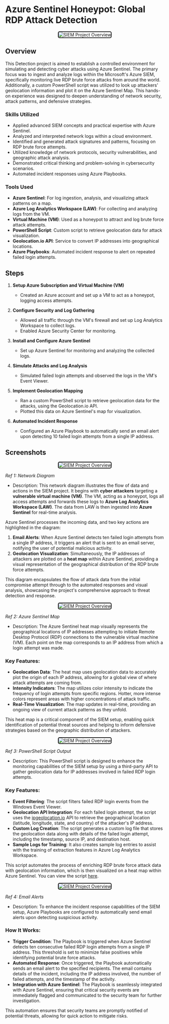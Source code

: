 # Azure Sentinel Honeypot: Global RDP Attack Detection

<div style="text-align: center;">
  <img src="https://github.com/user-attachments/assets/a2d9748f-6833-400d-90b0-d9742f71c30d" alt="SIEM Project Overview" style="border: 2px solid #000; border-radius: 5px;">
</div>


## Overview

This Detection project is aimed to establish a controlled environment for simulating and detecting cyber attacks using Azure Sentinel. The primary focus was to ingest and analyze logs within the Microsoft's Azure SIEM, specifically monitoring live RDP brute force attacks from around the world. Additionally, a custom PowerShell script was utilized to look up attackers' geolocation information and plot it on the Azure Sentinel Map. This hands-on experience was designed to deepen understanding of network security, attack patterns, and defensive strategies.

### Skills Utilized 

- Applied advanced SIEM concepts and practical expertise with Azure Sentinel.
- Analyzed and interpreted network logs within a cloud environment.
- Identified and generated attack signatures and patterns, focusing on RDP brute force attempts.
- Utilized knowledge of network protocols, security vulnerabilities, and geographic attack analysis.
- Demonstrated critical thinking and problem-solving in cybersecurity scenarios.
- Automated incident responses using Azure Playbooks.

### Tools Used

- **Azure Sentinel**: For log ingestion, analysis, and visualizing attack patterns on a map.
- **Azure Log Analytics Workspace (LAW)**: For collecting and analyzing logs from the VM.
- **Virtual Machine (VM)**: Used as a honeypot to attract and log brute force attack attempts.
- **PowerShell Script**: Custom script to retrieve geolocation data for attack visualization.
- **Geolocation.io API**: Service to convert IP addresses into geographical locations.
- **Azure Playbooks**: Automated incident response to alert on repeated failed login attempts.


## Steps

1. **Setup Azure Subscription and Virtual Machine (VM)**
    - Created an Azure account and set up a VM to act as a honeypot, logging access attempts.
  
2. **Configure Security and Log Gathering**
    - Allowed all traffic through the VM's firewall and set up Log Analytics Workspace to collect logs.
    - Enabled Azure Security Center for monitoring.

3. **Install and Configure Azure Sentinel**
    - Set up Azure Sentinel for monitoring and analyzing the collected logs.
  
4. **Simulate Attacks and Log Analysis**
    - Simulated failed login attempts and observed the logs in the VM's Event Viewer.
  
5. **Implement Geolocation Mapping**
    - Ran a custom PowerShell script to retrieve geolocation data for the attacks, using the Geolocation.io API.
    - Plotted this data on Azure Sentinel's map for visualization.

6. **Automated Incident Response**
    - Configured an Azure Playbook to automatically send an email alert upon detecting 10 failed login attempts from a single IP address.

## Screenshots

<div style="text-align: center;">
  <img src="https://github.com/user-attachments/assets/a2d9748f-6833-400d-90b0-d9742f71c30d" alt="SIEM Project Overview" style="border: 2px solid #000; border-radius: 5px;">
</div>

*Ref 1: Network Diagram*
- Description: This network diagram illustrates the flow of data and actions in the SIEM project. It begins with **cyber attackers** targeting a **vulnerable virtual machine (VM)**. The VM, acting as a honeypot, logs all access attempts and forwards these logs to **Azure Log Analytics Workspace (LAW)**. The data from LAW is then ingested into **Azure Sentinel** for real-time analysis.

Azure Sentinel processes the incoming data, and two key actions are highlighted in the diagram:
1. **Email Alerts**: When Azure Sentinel detects ten failed login attempts from a single IP address, it triggers an alert that is sent to an email server, notifying the user of potential malicious activity.
2. **Geolocation Visualization**: Simultaneously, the IP addresses of attackers are plotted on a **heat map** within Azure Sentinel, providing a visual representation of the geographical distribution of the RDP brute force attempts.

This diagram encapsulates the flow of attack data from the initial compromise attempt through to the automated responses and visual analysis, showcasing the project's comprehensive approach to threat detection and response.

<div style="text-align: center;">
  <img src="https://github.com/user-attachments/assets/9f1c1dcc-aea3-49e7-aec3-9cc894548b4e" alt="SIEM Project Overview" style="border: 2px solid #000; border-radius: 5px;">
</div>

*Ref 2: Azure Sentinel Map*
- Description: The Azure Sentinel heat map visually represents the geographical locations of IP addresses attempting to initiate Remote Desktop Protocol (RDP) connections to the vulnerable virtual machine (VM). Each point on the map corresponds to an IP address from which a login attempt was made.

### Key Features:
- **Geolocation Data**: The heat map uses geolocation data to accurately plot the origin of each IP address, allowing for a global view of where attack attempts are coming from.
- **Intensity Indicators**: The map utilizes color intensity to indicate the frequency of login attempts from specific regions. Hotter, more intense colors represent areas with higher concentrations of attack traffic.
- **Real-Time Visualization**: The map updates in real-time, providing an ongoing view of current attack patterns as they unfold.

This heat map is a critical component of the SIEM setup, enabling quick identification of potential threat sources and helping to inform defensive strategies based on the geographic distribution of attackers.

<div style="text-align: center;">
  <img src="https://github.com/user-attachments/assets/7aae2869-2547-40a9-8a85-002297160f8c" alt="SIEM Project Overview" style="border: 2px solid #000; border-radius: 5px;">
</div>

*Ref 3: PowerShell Script Output*
- Description: This PowerShell script is designed to enhance the monitoring capabilities of the SIEM setup by using a third-party API to gather geolocation data for IP addresses involved in failed RDP login attempts.

### Key Features:
- **Event Filtering**: The script filters failed RDP login events from the Windows Event Viewer.
- **Geolocation API Integration**: For each failed login attempt, the script uses the [ipgeolocation.io](https://ipgeolocation.io/) API to retrieve the geographical location (latitude, longitude, state, and country) of the attacker's IP address.
- **Custom Log Creation**: The script generates a custom log file that stores the geolocation data along with details of the failed login attempt, including the timestamp, source IP, and destination host.
- **Sample Logs for Training**: It also creates sample log entries to assist with the training of extraction features in Azure Log Analytics Workspace.

This script automates the process of enriching RDP brute force attack data with geolocation information, which is then visualized on a heat map within Azure Sentinel. You can view the script [here](https://github.com/MalachiElisnord/Azure-Sentinel-Honeypot/blob/main/IP_Geolocation.ps1).  


<div style="text-align: center;">
  <img src="https://github.com/user-attachments/assets/1a831ef8-b00b-4ecf-b706-aaab3beb307e" alt="SIEM Project Overview" style="border: 2px solid #000; border-radius: 5px;">
</div> 

*Ref 4: Email Alerts*
- Description: To enhance the incident response capabilities of the SIEM setup, Azure Playbooks are configured to automatically send email alerts upon detecting suspicious activity.

### How It Works:
- **Trigger Condition**: The Playbook is triggered when Azure Sentinel detects ten consecutive failed RDP login attempts from a single IP address. This threshold is set to minimize false positives while identifying potential brute force attacks.
- **Automated Response**: Once triggered, the Playbook automatically sends an email alert to the specified recipients. The email contains details of the incident, including the IP address involved, the number of failed attempts, and the timestamp of the activity.
- **Integration with Azure Sentinel**: The Playbook is seamlessly integrated with Azure Sentinel, ensuring that critical security events are immediately flagged and communicated to the security team for further investigation.

This automation ensures that security teams are promptly notified of potential threats, allowing for quick action to mitigate risks.

